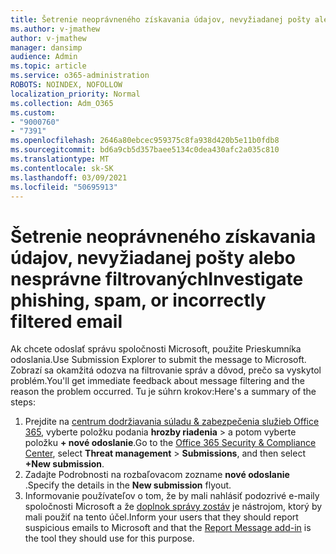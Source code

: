 ```yaml
---
title: Šetrenie neoprávneného získavania údajov, nevyžiadanej pošty alebo nesprávne filtrovaných
ms.author: v-jmathew
author: v-jmathew
manager: dansimp
audience: Admin
ms.topic: article
ms.service: o365-administration
ROBOTS: NOINDEX, NOFOLLOW
localization_priority: Normal
ms.collection: Adm_O365
ms.custom:
- "9000760"
- "7391"
ms.openlocfilehash: 2646a80ebcec959375c8fa938d420b5e11b0fdb8
ms.sourcegitcommit: bd6a9cb5d357baee5134c0dea430afc2a035c810
ms.translationtype: MT
ms.contentlocale: sk-SK
ms.lasthandoff: 03/09/2021
ms.locfileid: "50695913"
---
```

# <a name="investigate-phishing-spam-or-incorrectly-filtered-email"></a><span data-ttu-id="e6e04-102">Šetrenie neoprávneného získavania údajov, nevyžiadanej pošty alebo nesprávne filtrovaných</span><span class="sxs-lookup"><span data-stu-id="e6e04-102">Investigate phishing, spam, or incorrectly filtered email</span></span>

<span data-ttu-id="e6e04-103">Ak chcete odoslať správu spoločnosti Microsoft, použite Prieskumníka odoslania.</span><span class="sxs-lookup"><span data-stu-id="e6e04-103">Use Submission Explorer to submit the message to Microsoft.</span></span> <span data-ttu-id="e6e04-104">Zobrazí sa okamžitá odozva na filtrovanie správ a dôvod, prečo sa vyskytol problém.</span><span class="sxs-lookup"><span data-stu-id="e6e04-104">You'll get immediate feedback about message filtering and the reason the problem occurred.</span></span> <span data-ttu-id="e6e04-105">Tu je súhrn krokov:</span><span class="sxs-lookup"><span data-stu-id="e6e04-105">Here's a summary of the steps:</span></span>

1. <span data-ttu-id="e6e04-106">Prejdite na [centrum dodržiavania súladu & zabezpečenia služieb Office 365](https://go.microsoft.com/fwlink/p/?linkid=2077143), vyberte položku podania **hrozby riadenia**  >  a potom vyberte položku **+ nové odoslanie**.</span><span class="sxs-lookup"><span data-stu-id="e6e04-106">Go to the [Office 365 Security & Compliance Center](https://go.microsoft.com/fwlink/p/?linkid=2077143), select **Threat management** > **Submissions**, and then select **+New submission**.</span></span>
2. <span data-ttu-id="e6e04-107">Zadajte Podrobnosti na rozbaľovacom zozname **nové odoslanie** .</span><span class="sxs-lookup"><span data-stu-id="e6e04-107">Specify the details in the **New submission** flyout.</span></span>
3. <span data-ttu-id="e6e04-108">Informovanie používateľov o tom, že by mali nahlásiť podozrivé e-maily spoločnosti Microsoft a že [doplnok správy zostáv](https://go.microsoft.com/fwlink/?linkid=2092385) je nástrojom, ktorý by mali použiť na tento účel.</span><span class="sxs-lookup"><span data-stu-id="e6e04-108">Inform your users that they should report suspicious emails to Microsoft and that the [Report Message add-in](https://go.microsoft.com/fwlink/?linkid=2092385) is the tool they should use for this purpose.</span></span>
